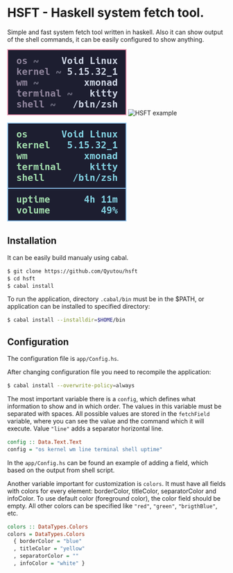 
# HSFT - Haskell system fetch tool.

Simple and fast system fetch tool written in haskell. Also it can show
output of the shell commands, it can be easily configured to show
anything.

![HSFT example](examples/hsft-example-1.png) ![HSFT
example](examples/hsft-example-2.png)

![HSFT example](examples/hsft-example-3.png)

## Installation

It can be easily build manualy using cabal.

``` bash
$ git clone https://github.com/Qyutou/hsft
$ cd hsft
$ cabal install
```

To run the application, directory `.cabal/bin` must be in the $PATH, or
application can be installed to specified directory:

``` bash
$ cabal install --installdir=$HOME/bin
```

## Configuration

The configuration file is `app/Config.hs`.

After changing configuration file you need to recompile the application:

``` bash
$ cabal install --overwrite-policy=always
```

The most important variable there is a `config`, which defines what
information to show and in which order. The values in this variable must
be separated with spaces. All possible values are stored in the
`fetchField` variable, where you can see the value and the command which
it will execute. Value `"line"` adds a separator horizontal line.

``` haskell
config :: Data.Text.Text
config = "os kernel wm line terminal shell uptime"
```

In the `app/Config.hs` can be found an example of adding a field, which
based on the output from shell script.

Another variable important for customization is `colors`. It must have
all fields with colors for every element: borderColor, titleColor,
separatorColor and infoColor. To use default color (foreground color),
the color field should be empty. All other colors can be specified like
`"red"`, `"green"`, `"brigthBlue"`, etc.

``` haskell
colors :: DataTypes.Colors
colors = DataTypes.Colors
  { borderColor = "blue"
  , titleColor = "yellow"
  , separatorColor = ""
  , infoColor = "white" }
```
